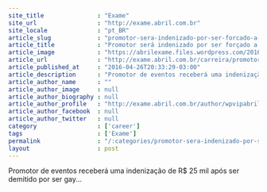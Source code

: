 ```yaml
---
site_title               : "Exame"
site_url                 : "http://exame.abril.com.br"
site_locale              : "pt_BR"
article_slug             : "promotor-sera-indenizado-por-ser-forcado-a-buscar-cura-gay"
article_title            : "Promotor será indenizado por ser forçado a buscar “cura gay”"
article_image            : "https://abrilexame.files.wordpress.com/2016/09/size_960_16_9_casal-gay.jpg?quality=70&strip=all&w=960"
article_url              : "http://exame.abril.com.br/carreira/promotor-sera-indenizado-por-ser-forcado-a-buscar-cura-gay/"
article_published_at     : "2016-04-26T20:33:29-03:00"
article_description      : "Promotor de eventos receberá uma indenização de R$ 25 mil após ser demitido por ser gay..."
article_author_name      : ""
article_author_image     : null
article_author_biography : null
article_author_profile   : "http://exame.abril.com.br/author/wpvipabril/"
article_author_facebook  : null
article_author_twitter   : null
category                 : ['career']
tags                     : ['Exame']
permalink                : "/:categories/promotor-sera-indenizado-por-ser-forcado-a-buscar-cura-gay/"
layout                   : post
---
```


Promotor de eventos receberá uma indenização de R$ 25 mil após ser demitido por ser gay...
